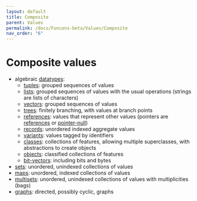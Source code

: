 ```yaml
---
layout: default
title: Composite
parent: Values
permalink: /docs/Funcons-beta/Values/Composite
nav_order: "6"
---
```


Composite values
================

- algebraic [datatypes]\:
  - [tuples]\: grouped sequences of values
  - [lists]\:  grouped sequences of values with the usual operations
      \(strings are lists of characters)
  - [vectors]\: grouped sequences of values
  - [trees]\: finitely branching, with values at branch points
  - [references]\: values that represent other values
      \(pointers are [references] or [pointer-null])
  - [records]\: unordered indexed aggregate values
  - [variants]\: values tagged by identifiers
  - [classes]\: collections of features, allowing multiple superclasses,
       with abstractions to create objects
  - [objects]\: classified collections of features
  - [bit-vectors]\: including bits and bytes
- [sets]\: unordered, unindexed collections of values
- [maps]\: unordered, indexed collections of values
- [multisets]\: unordered, unindexed collections of values with multiplicities
    (bags)
- [graphs]\: directed, possibly cyclic, graphs

[values]:       /CBS-beta/Funcons-beta/Values/Value-Types/

[datatypes]:    /CBS-beta/Funcons-beta/Values/Composite/Datatypes/
[tuples]:       /CBS-beta/Funcons-beta/Values/Composite/Tuples/
[lists]:        /CBS-beta/Funcons-beta/Values/Composite/Lists/
[vectors]:      /CBS-beta/Funcons-beta/Values/Composite/Vectors/
[trees]:        /CBS-beta/Funcons-beta/Values/Composite/Trees/
[references]:   /CBS-beta/Funcons-beta/Values/Composite/References/
[pointer-null]: /CBS-beta/Funcons-beta/Values/Composite/References/
[records]:      /CBS-beta/Funcons-beta/Values/Composite/Records/
[variants]:     /CBS-beta/Funcons-beta/Values/Composite/Variants/
[classes]:      /CBS-beta/Funcons-beta/Values/Composite/Classes/
[objects]:      /CBS-beta/Funcons-beta/Values/Composite/Objects/
[bit-vectors]:  /CBS-beta/Funcons-beta/Values/Composite/Bits/
[sets]:         /CBS-beta/Funcons-beta/Values/Composite/Sets/
[maps]:         /CBS-beta/Funcons-beta/Values/Composite/Maps/
[multisets]:    /CBS-beta/Funcons-beta/Values/Composite/Multisets/
[graphs]:       /CBS-beta/Funcons-beta/Values/Composite/Graphs/

[value-types]:  /CBS-beta/Funcons-beta/Values/Value-Types/
[sequences]:    /CBS-beta/Funcons-beta/Values/Composite/Sequences/

[computations]: /CBS-beta/docs/Funcons-beta/Computations

